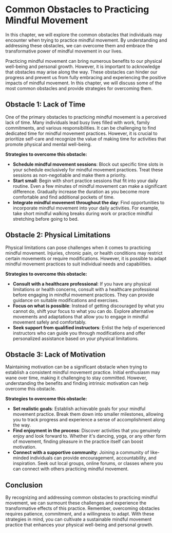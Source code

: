 Common Obstacles to Practicing Mindful Movement
====================================================================================================

In this chapter, we will explore the common obstacles that individuals may encounter when trying to practice mindful movement. By understanding and addressing these obstacles, we can overcome them and embrace the transformative power of mindful movement in our lives.



Practicing mindful movement can bring numerous benefits to our physical well-being and personal growth. However, it is important to acknowledge that obstacles may arise along the way. These obstacles can hinder our progress and prevent us from fully embracing and experiencing the positive impacts of mindful movement. In this chapter, we will discuss some of the most common obstacles and provide strategies for overcoming them.

Obstacle 1: Lack of Time
------------------------

One of the primary obstacles to practicing mindful movement is a perceived lack of time. Many individuals lead busy lives filled with work, family commitments, and various responsibilities. It can be challenging to find dedicated time for mindful movement practices. However, it is crucial to prioritize self-care and recognize the value of making time for activities that promote physical and mental well-being.

**Strategies to overcome this obstacle:**

* **Schedule mindful movement sessions**: Block out specific time slots in your schedule exclusively for mindful movement practices. Treat these sessions as non-negotiable and make them a priority.
* **Start small**: Begin with short practice sessions that fit into your daily routine. Even a few minutes of mindful movement can make a significant difference. Gradually increase the duration as you become more comfortable and find additional pockets of time.
* **Integrate mindful movement throughout the day**: Find opportunities to incorporate mindful movement into your daily activities. For example, take short mindful walking breaks during work or practice mindful stretching before going to bed.

Obstacle 2: Physical Limitations
--------------------------------

Physical limitations can pose challenges when it comes to practicing mindful movement. Injuries, chronic pain, or health conditions may restrict certain movements or require modifications. However, it is possible to adapt mindful movement practices to suit individual needs and capabilities.

**Strategies to overcome this obstacle:**

* **Consult with a healthcare professional**: If you have any physical limitations or health concerns, consult with a healthcare professional before engaging in mindful movement practices. They can provide guidance on suitable modifications and exercises.
* **Focus on what is possible**: Instead of getting discouraged by what you cannot do, shift your focus to what you can do. Explore alternative movements and adaptations that allow you to engage in mindful movement safely and comfortably.
* **Seek support from qualified instructors**: Enlist the help of experienced instructors who can guide you through modifications and offer personalized assistance based on your physical limitations.

Obstacle 3: Lack of Motivation
------------------------------

Maintaining motivation can be a significant obstacle when trying to establish a consistent mindful movement practice. Initial enthusiasm may wane over time, making it challenging to stay committed. However, understanding the benefits and finding intrinsic motivation can help overcome this obstacle.

**Strategies to overcome this obstacle:**

* **Set realistic goals**: Establish achievable goals for your mindful movement practice. Break them down into smaller milestones, allowing you to track progress and experience a sense of accomplishment along the way.
* **Find enjoyment in the process**: Discover activities that you genuinely enjoy and look forward to. Whether it's dancing, yoga, or any other form of movement, finding pleasure in the practice itself can boost motivation.
* **Connect with a supportive community**: Joining a community of like-minded individuals can provide encouragement, accountability, and inspiration. Seek out local groups, online forums, or classes where you can connect with others practicing mindful movement.

Conclusion
----------

By recognizing and addressing common obstacles to practicing mindful movement, we can surmount these challenges and experience the transformative effects of this practice. Remember, overcoming obstacles requires patience, commitment, and a willingness to adapt. With these strategies in mind, you can cultivate a sustainable mindful movement practice that enhances your physical well-being and personal growth.
